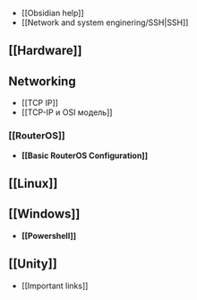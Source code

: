 - [[Obsidian help]]
- [[Network and system enginering/SSH|SSH]]
## [[Hardware]]
## Networking
- [[TCP IP]]
- [[TCP-IP и OSI модель]]
### [[RouterOS]]
- **[[Basic RouterOS Configuration]]**
## [[Linux]]
## [[Windows]]
- **[[Powershell]]**
## [[Unity]]
- [[Important links]]
